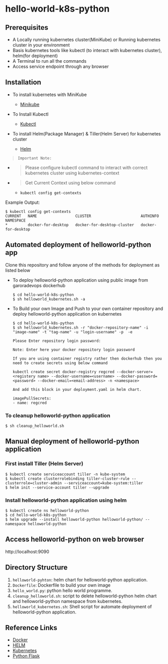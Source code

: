 # hello-world-k8s-python

## Prerequisites

* A Locally running kubernetes cluster(MiniKube) or Running kubernetes cluster in your environment
* Basis kubernetes tools like kubectl (to interact with kubernetes cluster), helm(for deployment)
* A Terminal to run all the commands
* Access service endpoint through any browser

## Installation

* To install kubernetes with MiniKube
  * [Minikube](https://kubernetes.io/docs/setup/learning-environment/minikube/#installation)

* To Install Kubectl
  * [Kubectl](https://kubernetes.io/docs/tasks/tools/install-kubectl/)

* To install Helm(Package Manager) & Tiller(Helm Server) for kubernetes cluster
  * [Helm](https://helm.sh/docs/install/)

> `Important Note:`
- > Please configure kubectl command to interact with correct kubernetes cluster using kubernetes-context
- > Get Current Context using below command
    - `kubectl config get-contexts`

Example Output:
```
$ kubectl config get-contexts
CURRENT   NAME                 CLUSTER                      AUTHINFO             NAMESPACE
*         docker-for-desktop   docker-for-desktop-cluster   docker-for-desktop
```


## Automated deployment of helloworld-python app

Clone this repository and follow anyone of the methods for deployment as listed below

* To deploy helloworld-python application using public image from garoradevops dockerhub
    ```
    $ cd hello-world-k8s-python
    $ sh helloworld_kubernetes.sh -a
    ```

* To Build your own Image and Push to your own container repository and deploy helloworld-python application on kubernetes
  ```
  $ cd hello-world-k8s-python
  $ sh helloworld_kubernetes.sh -r "docker-repository-name" -i "image-name" -t "tag-name" -u "login-username" -p  -e

  Please Enter repository login password:

  Note: Enter here your docker repository login password
  ```
  ```
  If you are using container registry rather then dockerhub then you need to create secrets using below command

  kubectl create secret docker-registry regcred --docker-server=<registery name> --docker-username=<username> --docker-password=<password> --docker-email=<email-address> -n <namespace>

  And add this block in your deployment.yaml in helm chart.

  imagePullSecrets:
  - name: regcred
  ```


### To cleanup helloworld-python application

```
$ sh cleanup_helloworld.sh
```

## Manual deployment of helloworld-python application

### First install Tiller (Helm Server)

```
$ kubectl create serviceaccount tiller -n kube-system
$ kubectl create clusterrolebinding tiller-cluster-rule --clusterrole=cluster-admin --serviceaccount=kube-system:tiller
$ helm init --service-account tiller --upgrade
```

### Install helloworld-python application using helm

```
$ kubectl create ns helloworld-python
$ cd hello-world-k8s-python
$ helm upgrade --install helloworld-python helloworld-python/ --namespace helloworld-python
```

## Access helloworld-python on web browser
http://localhost:9090


## Directory Structure

1. `helloworld-pyhton`: helm chart for helloworld-python application.
2. `Dockerfile`: Dockerfile to build your own image
3. `hello_world.py`: python hello world programme.
4. `cleanup_helloworld.sh`: script to delete helloworld-python helm chart and helloworld-python namespace from kubernetes.
5. `helloworld_kubernetes.sh`: Shell script for automate deployment of helloworld-python application.

## Reference Links
* [Docker](https://docs.docker.com/)
* [HELM](https://helm.sh/docs/install/)
* [Kubernetes](https://kubernetes.io/docs/home/)
* [Python Flask](http://flask.pocoo.org/docs/1.0/)
